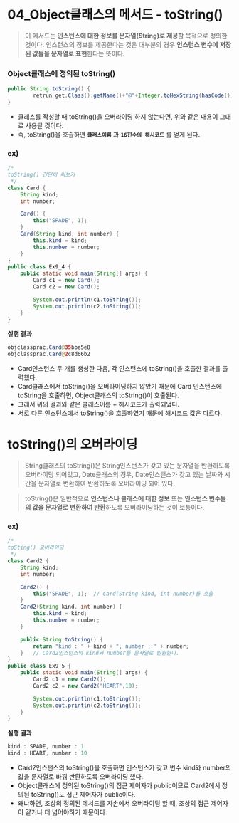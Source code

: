 # 04_Object클래스의 메서드 - toString()
> 이 메서드는 **인스턴스에 대한 정보를 문자열(String)로 제공**할 목적으로 정의한 것이다.
인스턴스의 정보를 제공한다는 것은 대부분의 경우 **인스턴스 변수에 저장된 값들을 문자열로 표현**한다는 뜻이다.
> 

### Object클래스에 정의된 toString()

```java
public String toString() {
		retrun get.Class().getName()+"@"+Integer.toHexString(hasCode());
}
```

- 클래스를 작성할 때 toString()을 오버라이딩 하지 않는다면, 위와 같은 내용이 그대로 사용될 것이다.
- 즉, toString()을 호출하면 **`클래스이름`** 과 **`16진수의 해시코드`** 를 얻게 된다.

### ex)

```java
/*
toString() 간단히 써보기
 */
class Card {
    String kind;
    int number;

    Card() {
        this("SPADE", 1);
    }
    Card(String kind, int number) {
        this.kind = kind;
        this.number = number;
    }
}
public class Ex9_4 {
    public static void main(String[] args) {
        Card c1 = new Card();
        Card c2 = new Card();

        System.out.println(c1.toString());
        System.out.println(c2.toString());
    }
}
```

**실행 결과**

```java
objclassprac.Card@35bbe5e8
objclassprac.Card@2c8d66b2
```

- Card인스턴스 두 개를 생성한 다음, 각 인스턴스에 toString()을 호출한 결과를 출력했다.
- Card클래스에서 toString()을 오버라이딩하지 않았기 때문에 Card 인스턴스에 toString을 호출하면,
Object클래스의 toString()이 호출된다.
- 그래서 위의 결과와 같은 클래스이름 + 해시코드가 출력되었다.
- 서로 다른 인스턴스에서 toString()을 호출하였기 때문에 해시코드 값은 다르다.

# toString()의 오버라이딩

> String클래스의 toString()은 String인스턴스가 갖고 있는 문자열을 반환하도록 오버라이딩 되어있고,
Date클래스의 경우, Date인스턴스가 갖고 있는 날짜와 시간을 문자열로 변환하여 반환하도록 오버라이딩 되어 있다.
> 

> toString()은 일반적으로 **인스턴스나 클래스에 대한 정보** 또는 **인스턴스 변수들의 값을 문자열로 변환하여 반환**하도록 오버라이딩하는 것이 보통이다.
> 

### ex)

```java
/*
toSting() 오버라이딩
 */
class Card2 {
    String kind;
    int number;

    Card2() {
        this("SPADE", 1);  // Card(String kind, int number)를 호출
    }
    Card2(String kind, int number) {
        this.kind = kind;
        this.number = number;
    }

    public String toString() {
        return "kind : " + kind + ", number : " + number;
    }   // Card2인스턴스의 kind와 number를 문자열로 반환한다.
}
public class Ex9_5 {
    public static void main(String[] args) {
        Card2 c1 = new Card2();
        Card2 c2 = new Card2("HEART",10);

        System.out.println(c1.toString());
        System.out.println(c2.toString());
    }
}
```

**실행 결과**

```java
kind : SPADE, number : 1
kind : HEART, number : 10
```

- Card2인스턴스의 toString()을 호출하면 인스턴스가 갖고 변수 kind와 number의 값을 문자열로 바꿔 반환하도록 오버라이딩 했다.
- Object클래스에 정의된 toString()의 접근 제어자가 public이므로 Card2에서 정의된 toString()도 접근 제어자가 public이다.
- 왜냐하면, 조상의 정의된 메서드를 자손에서 오버라이딩 할 때, 조상의 접근 제어자아 같거나 더 넓어야하기 때문이다.


